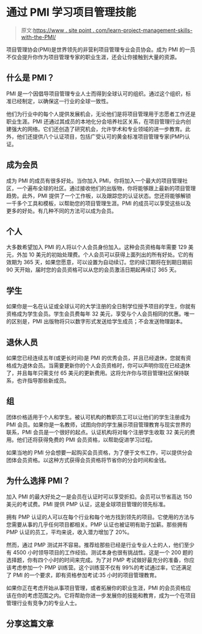 # 通过 PMI 学习项目管理技能

> 原文:[https://www . site point . com/learn-project-management-skills-with-the-PMI/](https://www.sitepoint.com/learn-project-management-skills-with-the-pmi/)

项目管理协会(PMI)是世界领先的非营利项目管理专业会员协会。成为 PMI 的一员不仅会提升你作为项目管理专家的职业生涯，还会让你接触到大量的资源。

## 什么是 PMI？

PMI 是一个因倡导项目管理专业人士而得到全球认可的组织。通过这个组织，标准已经制定，以确保这一行业的全球一致性。

他们为行业中的每个人提供发展机会，无论他们是将项目管理用于志愿者工作还是职业生涯。PMI 还通过其成员的本地化分会培养社区关系，在项目管理行业内创建强大的网络。它们还创造了研究机会，允许学术和专业领域的进一步教育。此外，他们还提供八个认证项目，包括广受认可的黄金标准项目管理专家(PMP)认证。

## 成为会员

成为 PMI 的成员有很多好处。当你加入 PMI，你将加入一个最大的项目管理社区，一个遍布全球的社区。通过接收他们的出版物，你将能够跟上最新的项目管理趋势。此外，PMI 提供了一个工作板，以及跟踪您的认证状态。您还将能够解锁一千多个工具和模板，以帮助您的项目管理生涯。PMI 的成员可以享受这些以及更多的好处。有几种不同的方法可以成为会员。

## 个人

大多数希望加入 PMI 的人将以个人会员身份加入。这种会员资格每年需要 129 美元，外加 10 美元的初始处理费。个人会员可以获得上面列出的所有好处。它的有效期为 365 天，如果您愿意，可以设置为自动续订。您的续订期将在到期日期前 90 天开始，届时您的会员资格可以从您的会员激活日期起再续订 365 天。

## 学生

如果你是一名在认证或全球认可的大学注册的全日制学位授予项目的学生，你就有资格成为学生会员。学生会员费每年 32 美元，享受与个人会员相同的优惠。唯一的区别是，PMI 出版物将只以数字形式发送给学生成员；不会发送物理副本。

## 退休人员

如果您已经连续五年(或更长时间)是 PMI 的优秀会员，并且已经退休，您就有资格成为退休会员。当需要更新你的个人会员资格时，你可以声明你现在已经退休了，并且每年只需支付 65 美元的更新费用。这将允许你与项目管理社区保持联系，也许指导那些新成员。

## 组

团体价格适用于个人和学生。被认可机构的教职员工可以让他们的学生注册成为 PMI 会员。如果你是一名教师，试图向你的学生展示项目管理教育与现实世界的联系，PMI 会员是一个很好的起点。认证机构将对每个注册学生收取 32 美元的费用。他们还将获得免费的 PMI 会员资格，以帮助促进学习过程。

如果当地的 PMI 分会想要一起购买会员资格，为了便于文书工作，可以提供分会团体会员资格。以这种方式获得会员资格将节省你的分会时间和金钱。

## 为什么选择 PMI？

加入 PMI 的最大好处之一是会员在认证时可以享受折扣。会员可以节省高达 150 美元的考试费。PMI 提供 PMP 认证，这是全球项目管理的领先标准。

拥有 PMP 认证的人可以在每个行业和每个地方找到领先的项目。它使用的方法与您需要从事的几乎任何项目都相关。PMP 认证也被证明有助于加薪。那些拥有 PMP 认证的员工，平均来说，收入潜力增加了 20%。

然而，通过 PMP 测试并不容易。推荐给那些已经是行业专业人士的人，他们至少有 4500 小时领导项目的工作经验。测试本身也很有挑战性。这是一个 200 题的选择题，你有四个小时的时间来完成。为了对 PMP 考试做好最充分的准备，你应该考虑参加一个 PMP 训练营。这个训练营不仅有 99%的考试通过率，它还满足了 PMI 的一个要求，即有资格参加考试:35 小时的项目管理教育。

如果你正在考虑开始从事项目管理，或者拓展你的职业生涯，PMI 的会员资格应该在你的考虑范围之内。它将帮助你进一步发展你的技能和教育，成为一个在项目管理行业有竞争力的专业人士。

## 分享这篇文章